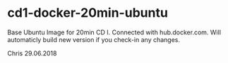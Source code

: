 # cd1-docker-20min-ubuntu
Base Ubuntu Image for 20min CD I. Connected with hub.docker.com.
Will automaticly build new version if you check-in any changes.

Chris 29.06.2018

